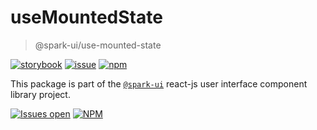 # useMountedState

> @spark-ui/use-mounted-state

[![storybook](https://img.shields.io/badge/storybook-black?logo=storybook)](https://sparkui.vercel.app/?path=/docs/hooks-usemountedstate--docs)
[![issue](https://img.shields.io/badge/report%20a%20bug-black?logo=openbugbounty&logoColor=red)](https://github.com/leboncoin/spark-web/issues/new?&projects=4&template=bug-report.yml&assignees=&labels=hook,use-mounted-state)
[![npm](https://img.shields.io/npm/dt/%40spark-ui/use-mounted-state?logo=npm&labelColor=black)](https://www.npmjs.com/package/@spark-ui/use-mounted-state)

This package is part of the [`@spark-ui`](https://github.com/leboncoin/spark-web) react-js user interface component library project.

[![Issues open](https://img.shields.io/github/issues-search/leboncoin/spark-web?query=is%3Aopen%20label%3Ahook%20label%3Ause-mounted-state&logo=openbugbounty&logoColor=red&label=issues%20open&color=red)](https://github.com/leboncoin/spark-web/issues?q=is%3Aopen+label%3Ahook+label%3Ause-mounted-state)
[![NPM](https://img.shields.io/npm/l/%40spark-ui%2Fuse-mounted-state)](https://github.com/leboncoin/spark-web/blob/main/packages/hooks/use-mounted-state/LICENSE.md)
